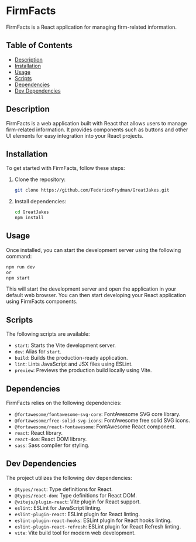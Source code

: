 # FirmFacts

FirmFacts is a React application for managing firm-related information.

## Table of Contents

- [Description](#description)
- [Installation](#installation)
- [Usage](#usage)
- [Scripts](#scripts)
- [Dependencies](#dependencies)
- [Dev Dependencies](#dev-dependencies)

## Description

FirmFacts is a web application built with React that allows users to manage firm-related information. It provides components such as buttons and other UI elements for easy integration into your React projects.

## Installation

To get started with FirmFacts, follow these steps:

1. Clone the repository:

   ```bash
   git clone https://github.com/FedericoFrydman/GreatJakes.git
   ```

2. Install dependencies:

   ```bash
   cd GreatJakes
   npm install
   ```

## Usage

Once installed, you can start the development server using the following command:

```bash
npm run dev
or
npm start
```

This will start the development server and open the application in your default web browser. You can then start developing your React application using FirmFacts components.

## Scripts

The following scripts are available:

- `start`: Starts the Vite development server.
- `dev`: Alias for `start`.
- `build`: Builds the production-ready application.
- `lint`: Lints JavaScript and JSX files using ESLint.
- `preview`: Previews the production build locally using Vite.

## Dependencies

FirmFacts relies on the following dependencies:

- `@fortawesome/fontawesome-svg-core`: FontAwesome SVG core library.
- `@fortawesome/free-solid-svg-icons`: FontAwesome free solid SVG icons.
- `@fortawesome/react-fontawesome`: FontAwesome React component.
- `react`: React library.
- `react-dom`: React DOM library.
- `sass`: Sass compiler for styling.

## Dev Dependencies

The project utilizes the following dev dependencies:

- `@types/react`: Type definitions for React.
- `@types/react-dom`: Type definitions for React DOM.
- `@vitejs/plugin-react`: Vite plugin for React support.
- `eslint`: ESLint for JavaScript linting.
- `eslint-plugin-react`: ESLint plugin for React linting.
- `eslint-plugin-react-hooks`: ESLint plugin for React hooks linting.
- `eslint-plugin-react-refresh`: ESLint plugin for React Refresh linting.
- `vite`: Vite build tool for modern web development.
